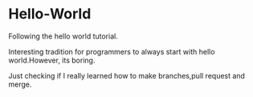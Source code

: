 # Hello-World
Following the hello world tutorial.

Interesting tradition for programmers to always start with hello world.However, its boring.

Just checking if I really learned how to make branches,pull request and merge.
